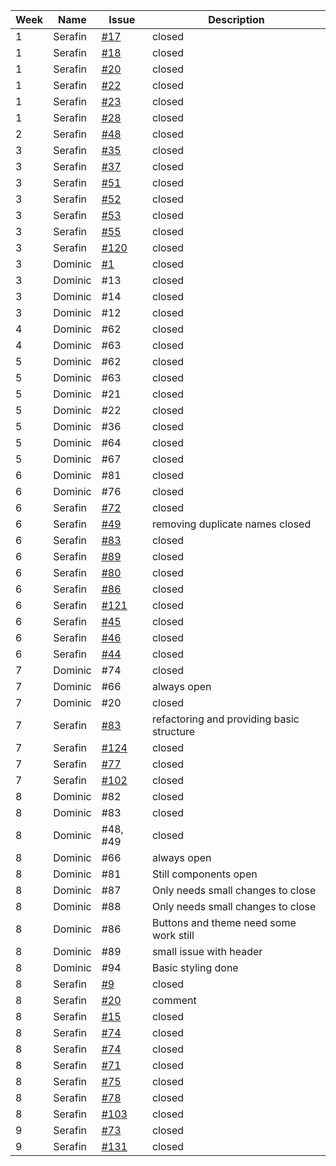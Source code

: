 | Week | Name     | Issue | Description                                     |
|------|----------|-------|-------------------------------------------------|
|1|Serafin|[#17](sopra-fs24-group-46/server#17)|closed|
|1|Serafin|[#18](sopra-fs24-group-46/server#18)|closed|
|1|Serafin|[#20](sopra-fs24-group-46/server#20)|closed|
|1|Serafin|[#22](sopra-fs24-group-46/server#22)|closed|
|1|Serafin|[#23](sopra-fs24-group-46/server#23)|closed|
|1|Serafin|[#28](sopra-fs24-group-46/server#28)|closed|
|2|Serafin|[#48](sopra-fs24-group-46/server#48)|closed|
|3|Serafin|[#35](sopra-fs24-group-46/server#35)|closed|
|3|Serafin|[#37](sopra-fs24-group-46/server#37)|closed|
|3|Serafin|[#51](sopra-fs24-group-46/server#51)|closed|
|3|Serafin|[#52](sopra-fs24-group-46/server#52)|closed|
|3|Serafin|[#53](sopra-fs24-group-46/server#53)|closed|
|3|Serafin|[#55](sopra-fs24-group-46/server#55)|closed|
|3|Serafin|[#120](sopra-fs24-group-46/server#120)|closed|
|3|Dominic|[#1](https://github.com/sopra-fs24-group-46/client/issues/1)|closed|
|3|Dominic|#13|closed|
|3|Dominic|#14|closed|
|3|Dominic|#12|closed|
|4|Dominic|#62|closed|
|4|Dominic|#63|closed|
|5|Dominic|#62|closed|
|5|Dominic|#63|closed|
|5|Dominic|#21|closed|
|5|Dominic|#22|closed|
|5|Dominic|#36|closed|
|5|Dominic|#64|closed|
|5|Dominic|#67|closed|
|6|Dominic|#81|closed|
|6|Dominic|#76|closed|
|6|Serafin|[#72](sopra-fs24-group-46/server#72)|closed|
|6|Serafin|[#49](sopra-fs24-group-46/server#49)|removing duplicate names closed|
|6|Serafin|[#83](sopra-fs24-group-46/server#83)|closed|
|6|Serafin|[#89](sopra-fs24-group-46/server#89)|closed|
|6|Serafin|[#80](sopra-fs24-group-46/server#80)|closed|
|6|Serafin|[#86](sopra-fs24-group-46/server#86)|closed|
|6|Serafin|[#121](sopra-fs24-group-46/server#121)|closed|
|6|Serafin|[#45](sopra-fs24-group-46/client#45)|closed|
|6|Serafin|[#46](sopra-fs24-group-46/client#46)|closed|
|6|Serafin|[#44](sopra-fs24-group-46/client#44)|closed|
|7|Dominic|#74|closed|
|7|Dominic|#66|always open|
|7|Dominic|#20|closed|
|7|Serafin|[#83](sopra-fs24-group-46/client#83)|refactoring and providing basic structure|
|7|Serafin|[#124](sopra-fs24-group-46/server#124)|closed|
|7|Serafin|[#77](sopra-fs24-group-46/server#77)|closed|
|7|Serafin|[#102](sopra-fs24-group-46/client#102)|closed|
|8|Dominic|#82|closed|
|8|Dominic|#83|closed|
|8|Dominic|#48, #49|closed|
|8|Dominic|#66|always open|
|8|Dominic|#81|Still components open|
|8|Dominic|#87|Only needs small changes to close|
|8|Dominic|#88|Only needs small changes to close|
|8|Dominic|#86|Buttons and theme need some work still|
|8|Dominic|#89|small issue with header|
|8|Dominic|#94|Basic styling done|
|8|Serafin|[#9](sopra-fs24-group-46/server#9)|closed|
|8|Serafin|[#20](sopra-fs24-group-46/client#20)|comment| 
|8|Serafin|[#15](sopra-fs24-group-46/client#15)|closed|
|8|Serafin|[#74](sopra-fs24-group-46/server#74)|closed|
|8|Serafin|[#74](sopra-fs24-group-46/client#74)|closed|
|8|Serafin|[#71](sopra-fs24-group-46/client#71)|closed|
|8|Serafin|[#75](sopra-fs24-group-46/client#75)|closed|
|8|Serafin|[#78](sopra-fs24-group-46/client#78)|closed|
|8|Serafin|[#103](sopra-fs24-group-46/client#103)|closed|
|9|Serafin|[#73](sopra-fs24-group-46/client#73)|closed|
|9|Serafin|[#131](sopra-fs24-group-46/server#131)|closed|


















